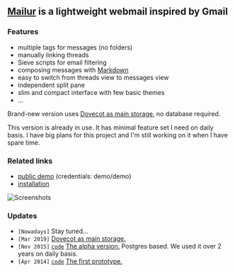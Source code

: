 ## [Mailur] is a lightweight webmail inspired by Gmail

### Features
- multiple tags for messages (no folders)
- manually linking threads
- Sieve scripts for email filtering
- composing messages with [Markdown][]
- easy to switch from threads view to messages view
- independent split pane
- slim and compact interface with few basic themes
- ...

Brand-new version uses [Dovecot as main storage][mlr-dovecot], no database required.

This version is already in use. It has minimal feature set I need on daily basis. I have big plans for this project and I'm still working on it when I have spare time.

### Related links
- [public demo][demo] (credentials: demo/demo)
- [installation][install]

![Screenshots](https://pusto.org/mailur/screenshots.gif)

[Mailur]: https://pusto.org/mailur/
[demo]: http://demo.pusto.org
[install]: https://pusto.org/mailur/installation/
[vimeo]: https://vimeo.com/259140545
[mlr-dovecot]: /mailur/dovecot/
[Markdown]: https://daringfireball.net/projects/markdown/syntax

### Updates
- `[Nowadays]` Stay tuned...
- `[Mar 2019]` [Dovecot as main storage.][mlr-dovecot]
- `[Nov 2015]` [`code`][v02code] [The alpha version.][v02post] Postgres based. We used it over 2 years on daily basis.
- `[Apr 2014]` [`code`][v01code] [The first prototype.][v01post]

[v02code]: https://github.com/naskoro/mailur-pg
[v02post]: https://pusto.org/mailur/alpha/
[v01code]: https://github.com/naskoro/mailur-pg/tree/prototype
[v01post]: https://pusto.org/mailur/intro/
